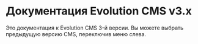# Документация Evolution CMS v3.x

Это документация к Evolution CMS 3-й версии. Вы можете выбрать предыдущую версию CMS, переключив меню слева.